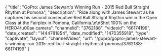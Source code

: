 {
    "title": "GoPro: James Stewart's Winning Run -  2015 Red Bull Straight Rhythm at Pomona",
    "description": "Ride along with James Stewart as he captures his second consecutive Red Bull Straight Rhythm win in the Open Class at the Fairplex in Pomona, California.\n\nShot 100% on the HERO4\u00ae camera",
    "channelid": "3762188",
    "videoid": "66174199",
    "date_created": "1444781854",
    "date_modified": "1470355918",
    "type": "captivate",
    "layout": "channelVideo",
    "url": "\/gopro\/gopro-james-stewart-s-winning-run-2015-red-bull-straight-rhythm-at-pomona\/3762188-66174199"
}